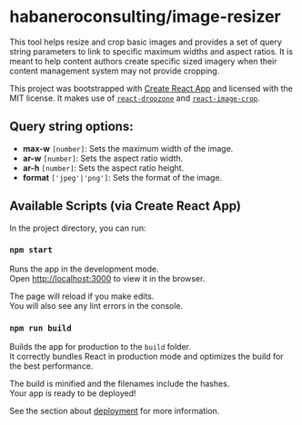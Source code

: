 # habaneroconsulting/image-resizer

This tool helps resize and crop basic images and provides a set of query string
parameters to link to specific maximum widths and aspect ratios. It is meant to
help content authors create specific sized imagery when their content management
system may not provide cropping.

This project was bootstrapped with [Create React App](https://github.com/facebook/create-react-app)
and licensed with the MIT license. It makes use of [`react-dropzone`](https://github.com/react-dropzone/react-dropzone)
and [`react-image-crop`](https://github.com/DominicTobias/react-image-crop).

## Query string options:

- **max-w** `[number]`: Sets the maximum width of the image.
- **ar-w** `[number]`: Sets the aspect ratio width.
- **ar-h** `[number]`: Sets the aspect ratio height.
- **format** `['jpeg'|'png']`: Sets the format of the image.

## Available Scripts (via Create React App)

In the project directory, you can run:

### `npm start`

Runs the app in the development mode.<br />
Open [http://localhost:3000](http://localhost:3000) to view it in the browser.

The page will reload if you make edits.<br />
You will also see any lint errors in the console.

### `npm run build`

Builds the app for production to the `build` folder.<br />
It correctly bundles React in production mode and optimizes the build for the best performance.

The build is minified and the filenames include the hashes.<br />
Your app is ready to be deployed!

See the section about [deployment](https://facebook.github.io/create-react-app/docs/deployment)
for more information.
